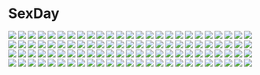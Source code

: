 # SexDay
![](https://konachan.com/jpeg/92381267ae744bcdc0959b22b2781d06/Konachan.com%20-%20253527%20autumn%20building%20forest%20grass%20gray_hair%20horns%20japanese_clothes%20long_hair%20nauimusuka%20original%20scenic%20tree.jpg)
![](https://konachan.com/image/f5aa1517f0f45bb44789a9d2737d70c0/Konachan.com%20-%20265372%20akechi_gorou%20amamiya_ren%20animal%20cat%20futaba_sakura%20group%20kitagawa_yusuke%20magatsumagic%20male%20niijima_makoto%20okumura_haru%20persona%20persona_5%20takamaki_anne.jpg)
![](https://konachan.com/image/cf61d588b5300091e6fab0f627032bef/Konachan.com%20-%20162268%20aqua_eyes%20black_hair%20blonde_hair%20blue_eyes%20blush%20bondage%20breasts%20gag%20gokou_ruri%20long_hair%20nipples%20panties%20red_eyes%20shinya%20spread_legs%20underwear.jpg)
![](https://konachan.com/jpeg/a6c02b236abde60ea76bf225933ed905/Konachan.com%20-%20175618%20blue_eyes%20blush%20bow%20chiri_%28atlanta%29%20chuablesoft%20game_cg%20hinohara_kei%20long_hair%20orange_hair%20panties%20skirt%20skirt_lift%20thighhighs%20twintails%20underwear.jpg)
![](https://konachan.com/image/867b9362b6a3eab8ef3e858bf66d2394/Konachan.com%20-%20108539%20aliasing%20beach%20bikini%20braids%20chibi%20food%20fruit%20group%20hat%20long_hair%20miko%20red_eyes%20red_hair%20sky%20swimsuit%20touhou%20umbrella%20vampire%20water%20wings%20witch.jpg)
![](https://konachan.com/jpeg/a3edae1e37b85a54cea9aba79e042f71/Konachan.com%20-%20140217%20animal%20artoria_pendragon_%28all%29%20blonde_hair%20fate_%28series%29%20fate_stay_night%20gilgamesh%20green_eyes%20red_eyes%20saber%20stairs%20tiger.jpg)
![](https://konachan.com/jpeg/d760bdd339155b1def47ba96318e44f8/Konachan.com%20-%2078214%20katana%20long_hair%20red_eyes%20red_hair%20shakugan_no_shana%20shana%20sword%20weapon%20white.jpg)
![](https://konachan.com/image/eb46e8c51f634d4a6a24c9b344b4d6af/Konachan.com%20-%2068540%20chibi%20ga_geijutsuka_art_design_class%20noda_miki%20yamaguchi_kisaragi.jpg)
![](https://konachan.com/jpeg/18a7ece6eeeb177420c8b7c06b032238/Konachan.com%20-%2081686%20akiyama_mio%20black_hair%20blonde_hair%20blue_eyes%20brown_eyes%20brown_hair%20hirasawa_yui%20k-on%21%20karuha%20long_hair%20nakano_azusa%20necklace%20tie%20twintails%20wink.jpg)
![](https://konachan.com/image/4899a45dee77bdf30e9baa71992090b7/Konachan.com%20-%20223545%20armor%20bow%20brown_hair%20cape%20dress%20long_hair%20orange%20red_eyes%20reiuji_utsuho%20touhou%20weapon%20wings%20xuanlin_jingshuang.jpg)
![](https://konachan.com/image/762e5082c853f1304481fa5f60173ff2/Konachan.com%20-%20120245%20animal%20bccp%20bird%20flowers%20laputa%3A_castle_in_the_sky%20robot%20tree.jpg)
![](https://konachan.com/image/b830a9558a33c04abeb403d905d97957/Konachan.com%20-%20181992%20animal%20bubbles%20dress%20nihi_%28sorakarasu%29%20original.jpg)
![](https://konachan.com/image/1a9fce95b72babfb66dd6be109927f66/Konachan.com%20-%20165234%20bikini%20blush%20breasts%20cleavage%20crossover%20idolmaster%20katagiri_sanae%20onsoku_inu%20orange_eyes%20orange_hair%20sideboob%20swimsuit%20underboob%20working%21%21.jpg)
![](https://konachan.com/image/584e7358f037b0003d08aedd945de0ed/Konachan.com%20-%2045922%20aqua_eyes%20blonde_hair%20blue_eyes%20blue_hair%20doll%20dress%20drink%20food%20hat%20long_hair%20purple_eyes%20ribbons%20short_hair%20touhou%20twintails%20witch%20yellow_eyes.jpg)
![](https://konachan.com/image/901ad863184d01610fc87368cf48b018/Konachan.com%20-%2044133%20boots%20capcom%20chun-li%20street_fighter.jpg)
![](https://konachan.com/jpeg/a96e868cf5c2765d5073bffcdae2b28d/Konachan.com%20-%20284833%20blonde_hair%20boots%20breasts%20green_eyes%20hat%20long_hair%20mukka%20navel%20nipples%20no_bra%20nopan%20pantyhose%20penis%20pussy%20shirt_lift%20signed%20uncensored.jpg)
![](https://konachan.com/image/c0b053263dd78e5883c2d5216ae6fefe/Konachan.com%20-%2029561%20ikkitousen%20ryomou_shimei.jpg)
![](https://konachan.com/image/50a6bfcab39cf3006c3d4a63fca74c7e/Konachan.com%20-%20248606%20animal_ears%20catgirl%20garter%20green_eyes%20headband%20maple_%28sayori%29%20navel%20nekopara%20neko_works%20orange_hair%20sayori%20tail%20tie%20watermark%20wink%20wristwear.jpg)
![](https://konachan.com/jpeg/e608bce3ff1c1ae13968940f4e4bbf1b/Konachan.com%20-%20194427%20game_cg%20koigakubo_chihaya%20koutaro%20suzukaze_hotaru%20tropical_kiss%20tropical_vacation%20twinkle.jpg)
![](https://konachan.com/jpeg/e91cad0868e5f2decdb3aeada53bcfb1/Konachan.com%20-%20282796%20dress%20matsuda_toki%20orange_eyes%20orange_hair%20shiine_ama%20short_hair%20underwater%20utau%20water.jpg)
![](https://konachan.com/image/5605b57300f169c85d5cbf64f2bb7cbb/Konachan.com%20-%2019694%20artoria_pendragon_%28all%29%20fate_%28series%29%20fate_stay_night%20saber.jpg)
![](https://konachan.com/image/3fca91d40f2c2ad63d94cd59e27905da/Konachan.com%20-%20171530%20anapom%20blush%20bra%20cameltoe%20game_cg%20gray_hair%20kitazono_saya%20long_hair%20navel%20panties%20purple_eyes%20studio_ryokucha%20underwear.jpg)
![](https://konachan.com/image/a60fcf76c09b0b6b8380200d8134bfb5/Konachan.com%20-%2050556%20akiyama_mio%20guitar%20instrument%20k-on%21.jpg)
![](https://konachan.com/jpeg/6012bcf6b4b9284df47334b1cb266c7a/Konachan.com%20-%20300918%20breasts%20brown_eyes%20brown_hair%20cosplay%20haruhisky%20maid%20samurai_spirits%20short_hair%20suzumiya_haruhi%20thighhighs%20undressing%20weapon.jpg)
![](https://konachan.com/image/b6ce8b1d6a0555a3a29c219eae5e5a08/Konachan.com%20-%2080021%20akashio%20arrietty%20blush%20brown_eyes%20brown_hair%20clouds%20dress%20flowers%20grass%20karigurashi_no_arrietty%20long_hair%20tears.jpg)
![](https://konachan.com/image/3e5d7cb400e0cd721b03818b29857385/Konachan.com%20-%20253927%20anus%20ass%20blush%20breasts%20brown_hair%20censored%20jpeg_artifacts%20long_hair%20nipples%20nude%20original%20pregnant%20pussy%20tagme_%28artist%29%20tentacles%20yellow_eyes.jpg)
![](https://konachan.com/jpeg/36f78c098534e39ca037cc31cdbaa703/Konachan.com%20-%20296308%202girls%20aqua_eyes%20aqua_hair%20dress%20long_hair%20miyo_%28user_zdsp7735%29%20pink_eyes%20pink_hair%20ram_%28re%3Azero%29%20rem_%28re%3Azero%29%20twins.jpg)
![](https://konachan.com/image/2c6b5c1247501ecab2c143f0a26ab199/Konachan.com%20-%2048694%20animal_ears%20breasts%20cleavage%20long_hair%20melona%20navel%20pink_hair%20queen%27s_blade.jpg)
![](https://konachan.com/jpeg/09e75b6f465dfaba3606b88a8ec1a67d/Konachan.com%20-%20207972%20ashishun%20black_hair%20blush%20breasts%20censored%20game_cg%20long_hair%20marmalade%20nipples%20open_shirt%20panties%20penis%20purple_eyes%20pussy%20see_through%20underwear.jpg)
![](https://konachan.com/image/ccac153ba0a2bb6b7a43c14ff3fc0d78/Konachan.com%20-%20259181%20anus%20ass%20ass_grab%20bike_shorts%20black_hair%20blush%20bow%20brown_hair%20censored%20long_hair%20male%20miyuki_yaya%20nopan%20pubic_hair%20pussy%20short_hair%20shorts%20twintails.jpg)
![](https://konachan.com/image/8518dacd8ff34db1ff4119cdbda87634/Konachan.com%20-%20240407%20apron%20bassa%20blonde_hair%20blush%20brown_hair%20food%20fruit%20green_eyes%20group%20hoto_cocoa%20kafuu_chino%20long_hair%20pink_hair%20short_hair%20tedeza_rize%20twintails.jpg)
![](https://konachan.com/image/95a682928d28595aea95f0126e2196dc/Konachan.com%20-%20250575%202girls%20black_hair%20fireworks%20gloves%20hug%20kurosawa_dia%20kurosawa_ruby%20long_hair%20love_live%21_sunshine%21%21%20papi_%28papiron100%29%20red_hair%20signed%20twintails.jpg)
![](https://konachan.com/image/57818a59cc1273b250438b41ce0b6c57/Konachan.com%20-%20222837%202girls%20animal%20black_hair%20butterfly%20dress%20flowers%20haruci%20headdress%20kimono%20long_hair%20original%20red_eyes%20ribbons%20rose%20sword%20thighhighs%20weapon%20white_hair.jpg)
![](https://konachan.com/jpeg/492fd799cbeb5bc2abb97717161e5856/Konachan.com%20-%20115461%20brown_hair%20cherry_blossoms%20flowers%20hakurei_reimu%20ikeda_hazuki%20japanese_clothes%20miko%20orange_eyes%20petals%20touhou.jpg)
![](https://konachan.com/image/9be1a20bb24d66f07ce4a80e0756b733/Konachan.com%20-%2076924%20angel_beats%21%20dress%20hanagosui%20hinata_hideki%20long_hair%20pink_hair%20purple_hair%20short_hair%20wedding%20wedding_attire%20yui_%28angel_beats%21%29.jpg)
![](https://konachan.com/image/221d77d9eae8896d81f70afd7bfd0c74/Konachan.com%20-%20174269%202girls%20building%20clouds%20eichisu%20original%20pantyhose%20school_uniform%20skirt%20sky%20socks%20tree.jpg)
![](https://konachan.com/image/13a359fd509deb10746d2aec7e88a479/Konachan.com%20-%20170483%20bikini_top%20black_hair%20black_rock_shooter%20boots%20chain%20kuroi_mato%20long_hair%20signed%20suikaxd%20sword%20weapon.jpg)
![](https://konachan.com/image/e0fc64bd0742c6fd09669bab76919a9b/Konachan.com%20-%2050356%20akiyama_mio%20hirasawa_yui%20k-on%21%20kotobuki_tsumugi%20tainaka_ritsu.jpg)
![](https://konachan.com/image/7202743010156f24d11d2a66148b4968/Konachan.com%20-%20178641%20all_male%20barefoot%20black_hair%20clouds%20flowers%20levi_ackerman%20male%20muturou_k%20reflection%20rose%20shingeki_no_kyojin%20short_hair%20sky%20suit%20water.jpg)
![](https://konachan.com/jpeg/6d0c25c8970aff85fc0b2007894aabb1/Konachan.com%20-%20149806%20aliasing%20food%20game_cg%20hananomiya_mizuho%20kokura_asahi%20male%20navel_%28company%29%20nishimata_aoi%20suzuhira_hiro%20trap%20ursule_fleur_jeanmaire%20yanagase_minato.jpg)
![](https://konachan.com/jpeg/c7e5eb61f24db3b5cd30daa38486a517/Konachan.com%20-%20220796%20bandage%20black_hair%20breasts%20cleavage%20danua%20doll%20erect_nipples%20gloves%20hikaru_kirara%20horns%20long_hair%20magic%20pointed_ears%20red_eyes%20sword%20weapon.jpg)
![](https://konachan.com/image/b3bd79a9c0161a92c04d67f69b974838/Konachan.com%20-%2076633%20brown_hair%20gun%20hamada_youho%20maid%20original%20pink_eyes%20weapon.jpg)
![](https://konachan.com/image/276b8595aba14b557539e275ab28fe77/Konachan.com%20-%2037015%20black_hair%20dark%20dies_irae%20long_hair%20sakurai_kei%20sword%20weapon.jpg)
![](https://konachan.com/image/169135750a92cd052552775ac4c95244/Konachan.com%20-%20192294%20angela_balzac%20blonde_hair%20bodysuit%20clouds%20expelled_from_paradise%20long_hair%20sky%20swd3e2%20twintails.jpg)
![](https://konachan.com/image/24261575452244fa04602ce2e80ffb9c/Konachan.com%20-%20189426%20anthropomorphism%20blue_eyes%20bodysuit%20gloves%20hisahisahisahisa%20jpeg_artifacts%20kantai_collection%20long_hair%20petals%20purple_hair%20skintight%20tears%20water.jpg)
![](https://konachan.com/image/1c285790513e703d8014acd6c30d4349/Konachan.com%20-%20285631%20blush%20breasts%20cosplay%20dress%20fate_%28series%29%20gabiran%20konno_yuuki%20long_hair%20panties%20pointed_ears%20purple_hair%20sword_art_online%20thighhighs%20underwear.jpg)
![](https://konachan.com/image/3a25ec0a47bdbc4ec69f499ea2f041d0/Konachan.com%20-%2086370%20bow%20butterfly%20flowers%20gothic%20katana%20kneehighs%20original%20petals%20purple_hair%20ribbons%20skirt%20sword%20thighhighs%20torn_clothes%20twintails%20weapon%20yellow_eyes.jpg)
![](https://konachan.com/jpeg/88e52e3f99db4b00a43ecb13810baa22/Konachan.com%20-%20215918%20blonde_hair%20breasts%20brown_eyes%20cleavage%20elbow_gloves%20forest%20gloves%20j-acky%20navel%20necklace%20original%20short_hair%20staff%20thighhighs%20tree.jpg)
![](https://konachan.com/image/9724031d86581061c124339cdf6f6166/Konachan.com%20-%2078388%20godees%20lala_satalin_deviluke%20monochrome%20to_love_ru.jpg)
![](https://konachan.com/jpeg/e76802a365ba99da579b8b9dcf7dad3e/Konachan.com%20-%208829%20canvas2_niji_iro_no_sketch%20tagme.jpg)
![](https://konachan.com/image/94b23320bc6755c67fbb45519ae4069a/Konachan.com%20-%20103429%20alcot%20alcot_honey_comb%20black_hair%20breast_grab%20breasts%20censored%20cum%20game_cg%20miyasu_risa%20nipples%20penis%20pink_eyes%20pussy%20seritsumu_hijiri%20sex.jpg)
![](https://konachan.com/jpeg/65f9dcf2e2ec31ba561120c9f6ae482b/Konachan.com%20-%20118869%20animal%20breasts%20cleavage%20fujibayashi_reona%20glasses%20maikaze_no_melt%20no_bra%20ponytail%20tenmaso%20thighhighs%20whirlpool.jpg)
![](https://konachan.com/image/f4b89d8a049aebfdd7929c5a559e2b43/Konachan.com%20-%20156617%20book%20building%20dlkdhy%20headphones%20original.jpg)
![](https://konachan.com/image/a4248ac0f68b3791068fa4e2653de2f8/Konachan.com%20-%20262145%20gengetsu_chihiro%20komeiji_satori%20touhou.jpg)
![](https://konachan.com/image/fa17ca7722d015779bec8d24574b26d0/Konachan.com%20-%20165356%20black_hair%20blush%20brown_eyes%20brown_hair%20glasses%20gray_eyes%20gray_hair%20group%20gun%20headband%20karamoneeze%20long_hair%20miko%20short_hair%20skirt%20weapon%20wink.jpg)
![](https://konachan.com/image/7df8bda68ed49a64aa8d07d5a02e788a/Konachan.com%20-%20156774%20barefoot%20bath%20blue_eyes%20brown_hair%20red_eyes%20wet.jpg)
![](https://konachan.com/image/206610509408fd78d879426a2ab86d26/Konachan.com%20-%20171637%20brown_eyes%20brown_hair%20flowers%20japanese_clothes%20kara_no_kyoukai%20katana%20kimono%20petals%20ryougi_shiki%20short_hair%20sword%20watermark%20weapon%20weed.jpg)
![](https://konachan.com/image/d5b7987bd5ffa16d7ea3ce7330e47d16/Konachan.com%20-%20170529%20all_male%20asou_%28zone54%29%20black_hair%20blue_eyes%20brown_eyes%20gray_hair%20male%20nezumi_%28no.6%29%20no.6%20shion_%28no.6%29.jpg)
![](https://konachan.com/image/004ebd712c779a3c918e761537e57af9/Konachan.com%20-%20245428%202girls%20hyanna-natsu%20original.jpg)
![](https://konachan.com/image/20daf0576b95d12a10fd46e4e61175c4/Konachan.com%20-%2066858%20isurugi_noe%20true_tears.jpg)
![](https://konachan.com/image/132b3c2c552a9a2f4a92c4f35cc57f72/Konachan.com%20-%20140719%20blush%20breasts%20cape%20cleavage%20feathers%20gray_hair%20long_hair%20minasato_hibiki%20original%20pink_eyes%20ponytail%20wings.jpg)
![](https://konachan.com/image/0c0eca17ad8fb3c0ddf4523d21bf1f6b/Konachan.com%20-%20122546%20animal_ears%20bakemonogatari%20bra%20glasses%20hanekawa_tsubasa%20monogatari_%28series%29%20panties%20shiawase_usagi%20underwear.jpg)
![](https://konachan.com/jpeg/ba778ef0711cdd3208e90309fdf14f86/Konachan.com%20-%2090443%20gokou_ruri%20kousaka_kirino%20ore_no_imouto_ga_konna_ni_kawaii_wake_ga_nai%20vector.jpg)
![](https://konachan.com/image/0f572aa8978aada6908b5f4e91f460bd/Konachan.com%20-%2076372%20barefoot%20bra%20breasts%20cleavage%20gloves%20hatsuko%20megurine_luka%20open_shirt%20pink_hair%20underwear%20vocaloid.jpg)
![](https://konachan.com/jpeg/ba5d15ae7a3a93dd1f51facb8d7a4304/Konachan.com%20-%20251473%20anus%20aqua_hair%20blindfold%20bondage%20breasts%20censored%20game_cg%20mochio%20nipples%20no_bra%20noe_noeru%20open_shirt%20panties%20panty_pull%20pussy%20shackles%20underwear.jpg)
![](https://konachan.com/jpeg/da68eaaca77f2c209d3e7498122dd849/Konachan.com%20-%20209087%20blue_hair%20blush%20cameltoe%20collar%20game_cg%20long_hair%20necklace%20nipples%20panties%20skirt_lift%20tagme_%28artist%29%20thighhighs%20topless%20twintails%20underwear%20veridadear.jpg)
![](https://konachan.com/jpeg/16c5d1f7c5baa91c5f3888fd6d281de9/Konachan.com%20-%20306067%20aliasing%20arknights%20cropped%20gloves%20gray_hair%20gun%20naruwe%20pantyhose%20polychromatic%20red_eyes%20skirt%20skirt_lift%20w_%28arknights%29%20weapon.jpg)
![](https://konachan.com/image/72e5b05f969ba1f72868f6248df0f9b7/Konachan.com%20-%20183936%20blue_eyes%20blue_hair%20breasts%20cleavage%20isis_%28p%26d%29%20lailu%20long_hair%20puzzle_%26_dragons%20staff.jpg)
![](https://konachan.com/image/25aeb41aba5601e977205461a49c8622/Konachan.com%20-%20212037%20aliasing%20anthropomorphism%20bell%20blue_eyes%20bow%20christmas%20gray_hair%20hat%20long_hair%20naitou_ryu%20santa_costume%20santa_hat%20snow%20twintails%20watermark.jpg)
![](https://konachan.com/image/019c567a81c3d030275754a02effa570/Konachan.com%20-%2045824%20animal%20athena%20cat%20fl-chan.jpg)
![](https://konachan.com/image/8efc7f174c4e660bbd8bb684e0efbb5b/Konachan.com%20-%2011547%20hayasaka_hiyori%20long_hair%20mizuiro%20pink_hair%20purple_eyes.jpg)
![](https://konachan.com/jpeg/5d8bf3e93560b7827282547ef7ec8f21/Konachan.com%20-%20304571%20animal_ears%20bed%20blonde_hair%20breasts%20catgirl%20cat_smile%20cleavage%20fast-runner-2024%20garter%20long_hair%20moon%20orange_eyes%20original%20panties%20tiffy%20underwear.jpg)
![](https://konachan.com/image/0416653cbdefe3aa99c79e900463e34a/Konachan.com%20-%2044578%20kirakishou%20polychromatic%20rozen_maiden.jpg)
![](https://konachan.com/image/596bbaf4ae5ecdfb7ea02b06b4353e54/Konachan.com%20-%2074119%20hatsune_miku%20monochrome%20twintails%20vocaloid%20white.jpg)
![](https://konachan.com/jpeg/9504edd4886a31b32cbc6b0926d35754/Konachan.com%20-%20217404%202girls%20black_hair%20blush%20breasts%20brown_hair%20censored%20game_cg%20long_hair%20mononofu%20nipples%20nude%20onsen%20pussy%20red_eyes%20short_hair%20water%20wet%20wink%20yuri.jpg)
![](https://konachan.com/image/b2725e35f689798b4bc58be12fc09612/Konachan.com%20-%2061933%20anna%20carnevale_della_luce_della_luna%20cornalina%20iris%20lunaria%20maid%20oosaki_shinya%20panties%20perla%20thighhighs%20underwear.jpg)
![](https://konachan.com/image/173cd636004f6f84f827427e42eee317/Konachan.com%20-%2012403%20tagme.jpg)
![](https://konachan.com/jpeg/4b5085f43fe89b18e29b05180ee6a45d/Konachan.com%20-%20208193%20blonde_hair%20dress%20flowers%20nanomortis%20original%20polychromatic%20scenic.jpg)
![](https://konachan.com/image/58c4d4756a7a82e80a0e38a479b635e2/Konachan.com%20-%20118121%20blonde_hair%20blue_eyes%20halloween%20hat%20pink_hair%20pumpkin%20tagme.jpg)
![](https://konachan.com/jpeg/14de9012d10bd7f710ac947b51faeee4/Konachan.com%20-%20183145%20blue_hair%20choker%20dress%20flowers%20hat%20maryquant%20necklace%20pointed_ears%20red_eyes%20remilia_scarlet%20short_hair%20touhou%20vampire%20wings%20wristwear.jpg)
![](https://konachan.com/image/f8fbd4969eac4f50703a2fe89f62927b/Konachan.com%20-%20280013%20ass%20barefoot%20cameltoe%20close%20dark%20mr_h.l.%20original%20panties%20signed%20topless%20underwear.jpg)
![](https://konachan.com/jpeg/b17be90041a7b336e6caccb030d286fb/Konachan.com%20-%20149499%20aqua_hair%20ass%20blush%20breasts%20censored%20cube%20game_cg%20gray_hair%20group%20harem%20kurano_ema%20kurano_yae%20male%20navel%20phone%20red_eyes%20sex%20sideboob%20twins%20twintails.jpg)
![](https://konachan.com/jpeg/7ff90a97198bd29a0fee9ec98fbd9c5d/Konachan.com%20-%20163093%20blue_eyes%20exit_tunes%20flute%20fujima_takuya%20ia%20instrument%20long_hair%20pink_hair%20vocaloid.jpg)
![](https://konachan.com/image/500371b921787eabb9c9e460ba9c6f82/Konachan.com%20-%209725%20andou_mahoro%20andou_minawa%20mahoromatic.jpg)
![](https://konachan.com/image/4b0fa8c987b1fc8be5431ec3940b83c4/Konachan.com%20-%20289859%20animal%20bird%20blue_eyes%20duck%20fish%20flowers%20gray_hair%20kawaku%20lolita_fashion%20long_hair%20original%20school_uniform%20signed%20thighhighs%20zettai_ryouiki.jpg)
![](https://konachan.com/image/c599d411675e8231aa4c56733bf55a95/Konachan.com%20-%20153148%20breasts%20cleavage%20horns%20maou_%28maoyuu%29%20maoyuu_maou_yuusha%20red_eyes%20red_hair%20sakayama_shinta.jpg)
![](https://konachan.com/jpeg/d59ba52087980de22b92861b55d8212d/Konachan.com%20-%20145882%20black_hair%20bondage%20breasts%20japanese_clothes%20long_hair%20miyama-zero%20navel%20nipples%20original%20panties%20underwear.jpg)
![](https://konachan.com/jpeg/2562a19786adce05695f301d07d2db3a/Konachan.com%20-%20195402%20animal%20aqua_eyes%20aqua_hair%20bird%20hatsune_miku%20mivit%20skirt%20sword%20vocaloid%20watermark%20weapon.jpg)
![](https://konachan.com/image/4761da1907e5a0319e95b333bb4d88ee/Konachan.com%20-%2080803%20black_rock_shooter%20kuroi_mato%20riichu.jpg)
![](https://konachan.com/jpeg/e9079fa6e8a4139772e0065c150d8c1b/Konachan.com%20-%20274581%20animal%20animal_ears%20anthropomorphism%20atago_%28azur_lane%29%20azur_lane%20breast_hold%20breasts%20brown_hair%20dog%20foxgirl%20long_hair%20nude%20onsen%20towel%20wet%20yellow_eyes.jpg)
![](https://konachan.com/image/67f95954f9ae1cc98059c098c51fc4ed/Konachan.com%20-%20286511%20bikini_top%20blush%20bow%20breasts%20calder%20cleavage%20fate_grand_order%20fate_%28series%29%20green_hair%20horns%20long_hair%20spear%20weapon%20yellow_eyes.jpg)
![](https://konachan.com/image/dc4e5861e9352c4455168ab57fd8e669/Konachan.com%20-%20197026%20green_eyes%20haruno_sakura%20japanese_clothes%20long_hair%20naruto%20pink_hair.jpg)
![](https://konachan.com/image/8bf41acd6fa19e650d7a70b31653536c/Konachan.com%20-%2031918%20blush%20breasts%20censored%20favorite%20game_cg%20happy_margaret%21%20kokonoka%20navel%20night%20nipples%20purple_hair%20pussy%20pussy_juice%20tsuwabuki_akira.jpg)
![](https://konachan.com/jpeg/6141a75ab0df5e51f0dae4faed3dcda0/Konachan.com%20-%2033413%20kobushi_abiru%20panties%20pink%20sayonara_zetsubou_sensei%20underwear.jpg)
![](https://konachan.com/image/4d72b8c10dfc21b8458a256116a77241/Konachan.com%20-%20138527%20chachi_%28azuzu%29%20doll%20flandre_scarlet%20paper%20touhou%20vampire.jpg)
![](https://konachan.com/image/ac9629a5e88a3805189e76b2afc954b8/Konachan.com%20-%2080072%20blue_eyes%20breasts%20cleavage%20dober%20flowers%20horns%20hujiya_honten%20long_hair%20monster_hunter%20water%20wet.jpg)
![](https://konachan.com/image/a05054ff132ebb7c27db7fae9755b5c9/Konachan.com%20-%205428%20group%20kaiou_michiru%20meiou_setsuna%20sailor_moon%20sailor_neptune%20sailor_pluto%20sailor_saturn%20sailor_uranus%20tenou_haruka%20tomoe_hotaru%20watermark.jpg)
![](https://konachan.com/image/7fcbaa06c4262afec2de0cc0584e5544/Konachan.com%20-%20284361%20aqua_eyes%20blush%20brown_hair%20cropped%20dress%20hashiko_nowoto%20hat%20hinatsuru_ai%20loli%20long_hair%20ryuuou_no_oshigoto%21%20school_uniform%20twintails%20white.jpg)
![](https://konachan.com/jpeg/62bb2f3a4b45ac2c21ef0c74a9664fe2/Konachan.com%20-%20251632%20all_male%20astolfo%20bikini%20blush%20cropped%20eu03%20fang%20fate_apocrypha%20fate_%28series%29%20male%20navel%20pink_hair%20red_eyes%20short_hair%20swimsuit%20trap%20waifu2x.jpg)
![](https://konachan.com/image/229198a92459fbe093b72b1a3a33b52b/Konachan.com%20-%205629%20onozuka_komachi%20scythe%20shikieiki_yamaxanadu%20touhou%20weapon.jpg)
